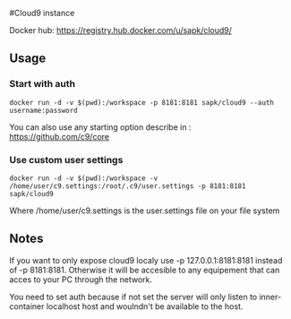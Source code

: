 #Cloud9 instance

Docker hub: https://registry.hub.docker.com/u/sapk/cloud9/
## Usage

### Start with auth

    docker run -d -v $(pwd):/workspace -p 8181:8181 sapk/cloud9 --auth username:password
    
You can also use any starting option describe in : https://github.com/c9/core

### Use custom user settings

    docker run -d -v $(pwd):/workspace -v /home/user/c9.settings:/root/.c9/user.settings -p 8181:8181 sapk/cloud9

Where /home/user/c9.settings is the user.settings file on your file system

## Notes

If you want to only expose cloud9 localy use -p 127.0.0.1:8181:8181 instead of -p 8181:8181. Otherwise it will be accesible to any equipement that can acces to your PC through the network.

You need to set auth because if not set the server will only listen to inner-container localhost host and woulndn't be available to the host.
